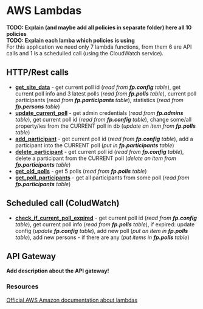 # AWS Lambdas

**TODO: Explain (and maybe add all policies in separate folder) here all 10 policies**\
**TODO: Explain each lamba which policies is using**\
For this application we need only 7 lambda functions, from them 6 are API calls and 1 is a schedulled call (using the CloudWatch service).

## HTTP/Rest calls

- **[get_site_data](https://github.com/MTrajK/FootballPoll/blob/master/src/lambdas/get_site_data.py)** - get current poll id (*read from **fp.config** table*), get current poll info and 3 latest polls (*read from **fp.polls** table*), current poll participants (*read from **fp.participants** table*), statistics (*read from **fp.persons** table*)
- **[update_current_poll](https://github.com/MTrajK/FootballPoll/blob/master/src/lambdas/update_current_poll.py)** - get admin credentials (*read from **fp.admins** table*), get current poll id (*read from **fp.config** table*), change some/all property/ies from the CURRENT poll in db (*update an item from **fp.polls** table*)
- **[add_participant](https://github.com/MTrajK/FootballPoll/blob/master/src/lambdas/add_participant.py)** - get current poll id (*read from **fp.config** table*), add a participant into the CURRENT poll (*put in **fp.participants** table*)
- **[delete_participant](https://github.com/MTrajK/FootballPoll/blob/master/src/lambdas/delete_participant.py)** - get current poll id (*read from **fp.config** table*), delete a participant from the CURRENT poll (*delete an item from **fp.participants** table*)
- **[get_old_polls](https://github.com/MTrajK/FootballPoll/blob/master/src/lambdas/get_old_polls.py)** - get 5 polls (*read from **fp.polls** table*)
- **[get_poll_participants](https://github.com/MTrajK/FootballPoll/blob/master/src/lambdas/get_old_polls.py)** - get all participants from some poll (*read from **fp.participants** table*)

## Scheduled call (ColudWatch)

- **[check_if_current_poll_expired](https://github.com/MTrajK/FootballPoll/blob/master/src/lambdas/check_if_current_poll_expired.py)** - get current poll id (*read from **fp.config** table*), get current poll info (*read from **fp.polls** table*), if expired: update config (*update **fp.config** table*), add new poll (*put an item in **fp.polls** table*), add new persons - if there are any (*put items in **fp.polls** table*)

## API Gateway

**Add description about the API gateway!**

### Resources

[Official AWS Amazon documentation about lambdas](https://docs.aws.amazon.com/lambda/index.html)